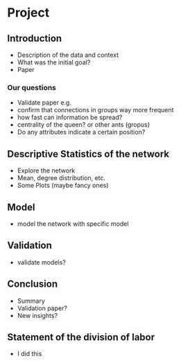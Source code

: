 # Project

## Introduction
* Description of the data and context
* What was the initial goal?
* Paper 

### Our questions
* Validate paper e.g. 
* confirm that connections in groups way more frequent
* how fast can information be spread? 
* centrality of the queen? or other ants (gropus)
* Do any attributes indicate a certain position?

## Descriptive Statistics of the network
* Explore the network
* Mean, degree distribution, etc.
* Some Plots (maybe fancy ones)

## Model
* model the network with specific model

## Validation
* validate models?

## Conclusion
* Summary
* Validation paper?
* New insights?

## Statement of the division of labor 
* I did this



